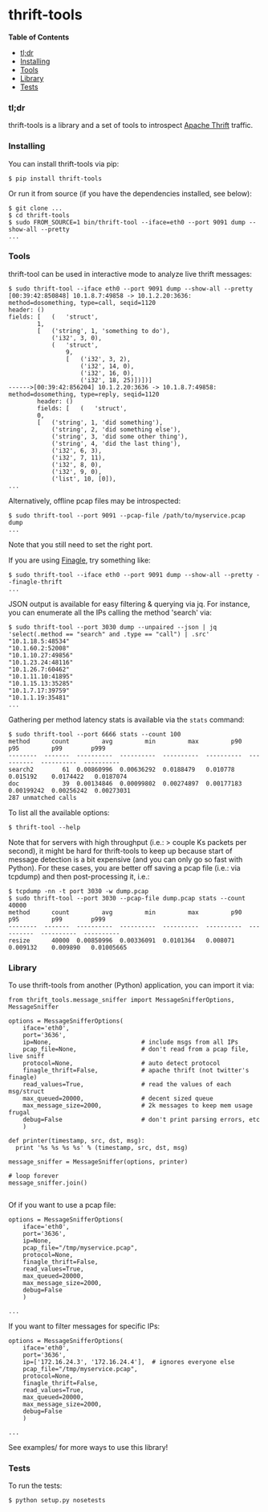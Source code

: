 # thrift-tools


**Table of Contents**

- [tl;dr](#tldr)
- [Installing](#installing)
- [Tools](#tools)
- [Library](#library)
- [Tests](#tests)

### tl;dr ###

thrift-tools is a library and a set of tools to introspect [Apache Thrift](https://thrift.apache.org/ "Apache Thrift")
traffic.

### Installing ###

You can install thrift-tools via pip:

```
$ pip install thrift-tools
```

Or run it from source (if you have the dependencies installed, see below):

```
$ git clone ...
$ cd thrift-tools
$ sudo FROM_SOURCE=1 bin/thrift-tool --iface=eth0 --port 9091 dump --show-all --pretty
...
```

### Tools ###

thrift-tool can be used in interactive mode to analyze live thrift messages:

```
$ sudo thrift-tool --iface eth0 --port 9091 dump --show-all --pretty
[00:39:42:850848] 10.1.8.7:49858 -> 10.1.2.20:3636: method=dosomething, type=call, seqid=1120
header: ()
fields: [   (   'struct',
        1,
        [   ('string', 1, 'something to do'),
            ('i32', 3, 0),
            (   'struct',
                9,
                [   ('i32', 3, 2),
                    ('i32', 14, 0),
                    ('i32', 16, 0),
                    ('i32', 18, 25)])])]
------>[00:39:42:856204] 10.1.2.20:3636 -> 10.1.8.7:49858: method=dosomething, type=reply, seqid=1120
        header: ()
        fields: [   (   'struct',
        0,
        [   ('string', 1, 'did something'),
            ('string', 2, 'did something else'),
            ('string', 3, 'did some other thing'),
            ('string', 4, 'did the last thing'),
            ('i32', 6, 3),
            ('i32', 7, 11),
            ('i32', 8, 0),
            ('i32', 9, 0),
            ('list', 10, [0]),
...
```

Alternatively, offline pcap files may be introspected:

```
$ sudo thrift-tool --port 9091 --pcap-file /path/to/myservice.pcap dump
...
```

Note that you still need to set the right port.

If you are using [Finagle](https://twitter.github.io/finagle/ "Finagle"), try
something like:

```
$ sudo thrift-tool --iface eth0 --port 9091 dump --show-all --pretty --finagle-thrift
...
```

JSON output is available for easy filtering & querying via jq. For instance, you can enumerate
all the IPs calling the method 'search' via:

```
$ sudo thrift-tool --port 3030 dump --unpaired --json | jq 'select(.method == "search" and .type == "call") | .src'
"10.1.18.5:48534"
"10.1.60.2:52008"
"10.1.10.27:49856"
"10.1.23.24:48116"
"10.1.26.7:60462"
"10.1.11.10:41895"
"10.1.15.13:35285"
"10.1.7.17:39759"
"10.1.1.19:35481"
...

```

Gathering per method latency stats is available via the `stats` command:

```
$ sudo thrift-tool --port 6666 stats --count 100
method      count         avg         min         max         p90         p95         p99        p999
--------  -------  ----------  ----------  ----------  ----------  ----------  ----------  ----------
search2        61  0.00860996  0.00636292  0.0188479   0.010778    0.015192    0.0174422   0.0187074
doc            39  0.00134846  0.00099802  0.00274897  0.00177183  0.00199242  0.00256242  0.00273031
287 unmatched calls
```

To list all the available options:

```
$ thrift-tool --help
```

Note that for servers with high throughput (i.e.: > couple Ks packets per second), it might be hard for
thrift-tools to keep up because start of message detection is a bit expensive (and you can only go so
fast with Python). For these cases, you are better off saving a pcap file (i.e.: via tcpdump) and then
post-processing it, i.e.:

```
$ tcpdump -nn -t port 3030 -w dump.pcap
$ sudo thrift-tool --port 3030 --pcap-file dump.pcap stats --count 40000
method      count         avg         min         max         p90         p95         p99        p999
--------  -------  ----------  ----------  ----------  ----------  ----------  ----------  ----------
resize      40000  0.00850996  0.00336091  0.0101364   0.008071    0.009132    0.009890   0.01005665

```

### Library ###

To use thrift-tools from another (Python) application, you can import it via:

```
from thrift_tools.message_sniffer import MessageSnifferOptions, MessageSniffer

options = MessageSnifferOptions(
    iface='eth0',
    port='3636',
    ip=None,                         # include msgs from all IPs
    pcap_file=None,                  # don't read from a pcap file, live sniff
    protocol=None,                   # auto detect protocol
    finagle_thrift=False,            # apache thrift (not twitter's finagle)
    read_values=True,                # read the values of each msg/struct
    max_queued=20000,                # decent sized queue
    max_message_size=2000,           # 2k messages to keep mem usage frugal
    debug=False                      # don't print parsing errors, etc
    )

def printer(timestamp, src, dst, msg):
  print '%s %s %s %s' % (timestamp, src, dst, msg)

message_sniffer = MessageSniffer(options, printer)

# loop forever
message_sniffer.join()


```

Of if you want to use a pcap file:

```
options = MessageSnifferOptions(
    iface='eth0',
    port='3636',
    ip=None,
    pcap_file="/tmp/myservice.pcap",
    protocol=None,
    finagle_thrift=False,
    read_values=True,
    max_queued=20000,
    max_message_size=2000,
    debug=False
    )

...

```

If you want to filter messages for specific IPs:

```
options = MessageSnifferOptions(
    iface='eth0',
    port='3636',
    ip=['172.16.24.3', '172.16.24.4'],  # ignores everyone else
    pcap_file="/tmp/myservice.pcap",
    protocol=None,
    finagle_thrift=False,
    read_values=True,
    max_queued=20000,
    max_message_size=2000,
    debug=False
    )

...

```

See examples/ for more ways to use this library!

### Tests ###

To run the tests:

```
$ python setup.py nosetests
```
